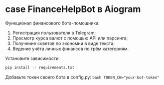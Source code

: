 # case FinanceHelpBot в Aiogram

Функционал финансового бота-помощника:

1. Регистрация пользователя в Telegram;
2. Просмотр курса валют с помощью API или парсинга;
3. Получение советов по экономии в виде текста;
4. Ведение учёта личных финансов по трём категориям.

Установите зависимости:
   ```bash
   pip install -r requirements.txt
   ```

 Добавьте токен своего бота в config.py:
     ```bash
     TOKEN_CW="your-bot-token"     
       ```
